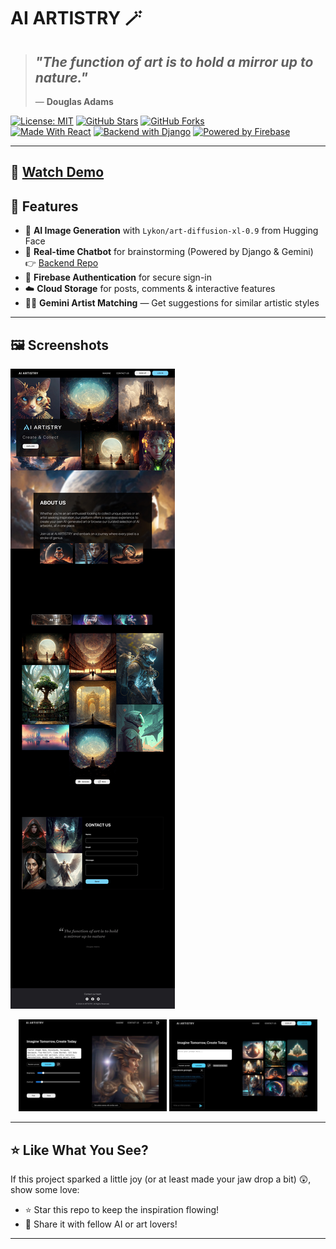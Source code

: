 # AI ARTISTRY 🪄

> ## _"The function of art is to hold a mirror up to nature."_  
> — **Douglas Adams**
> 


[![License: MIT](https://img.shields.io/badge/License-MIT-blue?style=for-the-badge)](https://opensource.org/licenses/MIT)
[![GitHub Stars](https://img.shields.io/github/stars/Aya-Jafar/AI-ARTISTRY?style=for-the-badge)](https://github.com/Aya-Jafar/AI-ARTISTRY/stargazers)
[![GitHub Forks](https://img.shields.io/github/forks/Aya-Jafar/AI-ARTISTRY?style=for-the-badge)](https://github.com/Aya-Jafar/AI-ARTISTRY/network/members)  
[![Made With React](https://img.shields.io/badge/Made%20with-React-61DAFB?logo=react&logoColor=white&style=for-the-badge)](https://reactjs.org/)
[![Backend with Django](https://img.shields.io/badge/Backend-Django-092E20?logo=django&logoColor=white&style=for-the-badge)](https://github.com/Aya-Jafar/Gemini-API)
[![Powered by Firebase](https://img.shields.io/badge/Powered%20by-Firebase-FFCA28?logo=firebase&logoColor=white&style=for-the-badge)](https://firebase.google.com/)



---
🎥 **[Watch Demo](https://youtu.be/S6q8nif6SgM?si=dwtFJwTAmQo5aWCl)**
---

## 🧠 Features

- 🎨 **AI Image Generation** with `Lykon/art-diffusion-xl-0.9` from Hugging Face  
- 🤖 **Real-time Chatbot** for brainstorming (Powered by Django & Gemini)  
  👉 [Backend Repo](https://github.com/Aya-Jafar/Gemini-API)
- 🔐 **Firebase Authentication** for secure sign-in  
- ☁️ **Cloud Storage** for posts, comments & interactive features  
- 🧑‍💻 **Gemini Artist Matching** — Get suggestions for similar artistic styles  

---

## 🖼️ Screenshots

![Generated Art](https://github.com/Aya-Jafar/AI-ARTISTRY/blob/main/result.jpg)

<div align="center">
  <img src="/imagin.jpg" width="47%" />
  <img src="/with-chatbot.jpg" width="47%" />
</div>

---

## ⭐ Like What You See?

If this project sparked a little joy (or at least made your jaw drop a bit) 😲, show some love:

- ⭐ Star this repo to keep the inspiration flowing!
- 💌 Share it with fellow AI or art lovers!

---

